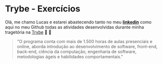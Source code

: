 # Trybe - Exercícios

Olá, me chamo Lucas e estarei abastecendo tanto no meu __[linkedin](https://www.linkedin.com/in/lucas-moura-952363248/)__ como aqui no meu Github todas as atividades desenvolvidas durante minha tragetória na [Trybe](https://www.betrybe.com/) :rocket: :rocket:

>"O programa conta com mais de 1.500 horas de aulas presenciais e online, aborda introdução ao desenvolvimento de software, front-end, back-end, ciência da computação, engenharia de software, metodologias ágeis e habilidades comportamentais."